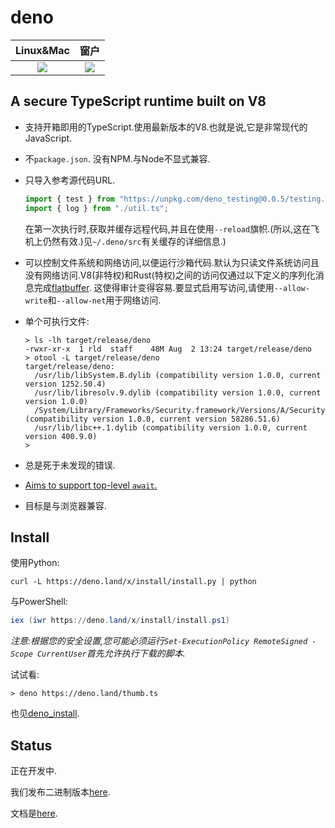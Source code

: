 # deno

| **Linux&Mac** | **窗户** |
| :-----------: | :----: |
| [![][tci badge]][tci link] | [![][avy badge]][avy link] |

## A secure TypeScript runtime built on V8

-   支持开箱即用的TypeScript.使用最新版本的V8.也就是说,它是非常现代的JavaScript.

-   不`package.json`. 没有NPM.与Node不显式兼容.

-   只导入参考源代码URL.

    ```typescript
    import { test } from "https://unpkg.com/deno_testing@0.0.5/testing.ts";
    import { log } from "./util.ts";
    ```

    在第一次执行时,获取并缓存远程代码,并且在使用`--reload`旗帜.(所以,这在飞机上仍然有效.)见`~/.deno/src`有关缓存的详细信息.)

-   可以控制文件系统和网络访问,以便运行沙箱代码.默认为只读文件系统访问且没有网络访问.V8(非特权)和Rust(特权)之间的访问仅通过以下定义的序列化消息完成[flatbuffer](https://github.com/denoland/deno/blob/master/src/msg.fbs). 这使得审计变得容易.要显式启用写访问,请使用`--allow-write`和`--allow-net`用于网络访问.

-   单个可执行文件:

    ```
    > ls -lh target/release/deno
    -rwxr-xr-x  1 rld  staff    48M Aug  2 13:24 target/release/deno
    > otool -L target/release/deno
    target/release/deno:
      /usr/lib/libSystem.B.dylib (compatibility version 1.0.0, current version 1252.50.4)
      /usr/lib/libresolv.9.dylib (compatibility version 1.0.0, current version 1.0.0)
      /System/Library/Frameworks/Security.framework/Versions/A/Security (compatibility version 1.0.0, current version 58286.51.6)
      /usr/lib/libc++.1.dylib (compatibility version 1.0.0, current version 400.9.0)
    >
    ```

-   总是死于未发现的错误.

-   [Aims to support top-level `await`.](https://github.com/denoland/deno/issues/471)

-   目标是与浏览器兼容.

## Install

使用Python:

```
curl -L https://deno.land/x/install/install.py | python
```

与PowerShell:

```powershell
iex (iwr https://deno.land/x/install/install.ps1)
```

*注意:根据您的安全设置,您可能必须运行`Set-ExecutionPolicy RemoteSigned -Scope CurrentUser`首先允许执行下载的脚本.*

试试看:

```
> deno https://deno.land/thumb.ts
```

也见[deno_install](https://github.com/denoland/deno_install).

## Status

正在开发中.

我们发布二进制版本[here](https://github.com/denoland/deno/releases).

文档是[here](https://github.com/denoland/deno/blob/master/Docs.md).

<!-- prettier-ignore -->

[avy badge]: https://ci.appveyor.com/api/projects/status/yel7wtcqwoy0to8x?branch=master&svg=true

[avy link]: https://ci.appveyor.com/project/deno/deno

[tci badge]: https://travis-ci.com/denoland/deno.svg?branch=master

[tci link]: https://travis-ci.com/denoland/deno

